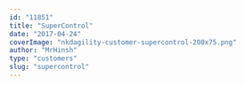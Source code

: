 ```yaml
---
id: "11851"
title: "SuperControl"
date: "2017-04-24"
coverImage: "nkdagility-customer-supercontrol-200x75.png"
author: "MrHinsh"
type: "customers"
slug: "supercontrol"
---
```



